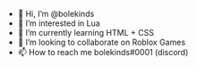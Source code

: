 - 👋 Hi, I’m @bolekinds
- 👀 I’m interested in Lua
- 🌱 I’m currently learning HTML + CSS
- 💞️ I’m looking to collaborate on Roblox Games
- 📫 How to reach me bolekinds#0001 (discord)
